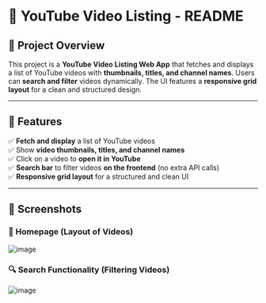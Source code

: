 # **📌 YouTube Video Listing - README**  

## **📜 Project Overview**  
This project is a **YouTube Video Listing Web App** that fetches and displays a list of YouTube videos with **thumbnails, titles, and channel names**. Users can **search and filter** videos dynamically. The UI features a **responsive grid layout** for a clean and structured design.

---

## **🚀 Features**  
✅ **Fetch and display** a list of YouTube videos  
✅ Show **video thumbnails, titles, and channel names**  
✅ Click on a video to **open it in YouTube**  
✅ **Search bar** to filter videos **on the frontend** (no extra API calls)  
✅ **Responsive grid layout** for a structured and clean UI  

---

## **📸 Screenshots**  
### **🎨 Homepage (Layout of Videos)**   
![image](https://github.com/user-attachments/assets/758b8664-c950-47c6-9e90-578175f199bf)

### **🔍 Search Functionality (Filtering Videos)**  
![image](https://github.com/user-attachments/assets/fa8fd680-831f-4c73-a29f-e1656c1f1752)


